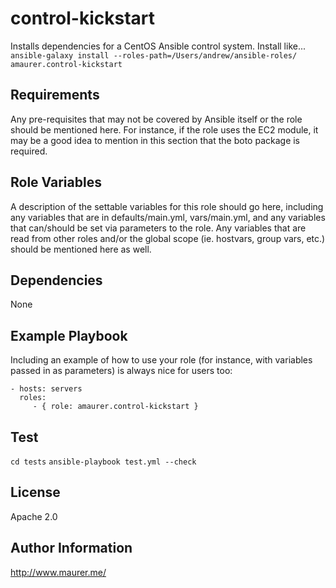 control-kickstart
=========

Installs dependencies for a CentOS Ansible control system. Install like...
`ansible-galaxy install --roles-path=/Users/andrew/ansible-roles/ amaurer.control-kickstart`


Requirements
------------

Any pre-requisites that may not be covered by Ansible itself or the role should be mentioned here. For instance, if the role uses the EC2 module, it may be a good idea to mention in this section that the boto package is required.


Role Variables
--------------

A description of the settable variables for this role should go here, including any variables that are in defaults/main.yml, vars/main.yml, and any variables that can/should be set via parameters to the role. Any variables that are read from other roles and/or the global scope (ie. hostvars, group vars, etc.) should be mentioned here as well.


Dependencies
------------

None


Example Playbook
----------------

Including an example of how to use your role (for instance, with variables passed in as parameters) is always nice for users too:

    - hosts: servers
      roles:
         - { role: amaurer.control-kickstart }

Test
-------
`cd tests`
`ansible-playbook test.yml --check`


License
-------

Apache 2.0


Author Information
------------------

http://www.maurer.me/

